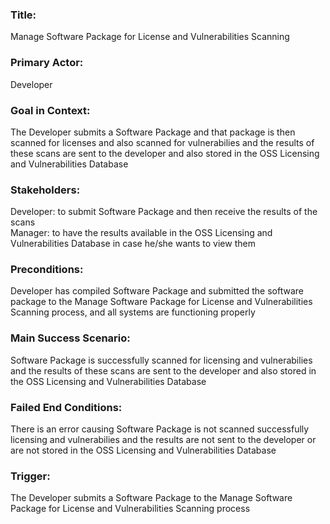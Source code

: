 ### Title: 
Manage Software Package for License and Vulnerabilities Scanning 
### Primary Actor:
Developer
### Goal in Context:
The Developer submits a Software Package and that package is then scanned for licenses and also scanned for vulnerabilies and the results of these scans are sent to the developer and also stored in the OSS Licensing and Vulnerabilities Database
### Stakeholders:
Developer: to submit Software Package and then receive the results of the scans<br/>
Manager: to have the results available in the OSS Licensing and Vulnerabilities Database in case he/she wants to view them
### Preconditions:
Developer has compiled Software Package and submitted the software package to the Manage Software Package for License and Vulnerabilities Scanning process, and all systems are functioning properly
### Main Success Scenario:
Software Package is successfully scanned for licensing and vulnerabilies and the results of these scans are sent to the developer and also stored in the OSS Licensing and Vulnerabilities Database
### Failed End Conditions:
There is an error causing Software Package is not scanned successfully licensing and vulnerabilies and the results are not sent to the developer or are not stored in the OSS Licensing and Vulnerabilities Database
### Trigger:
The Developer submits a Software Package to the Manage Software Package for License and Vulnerabilities Scanning process
